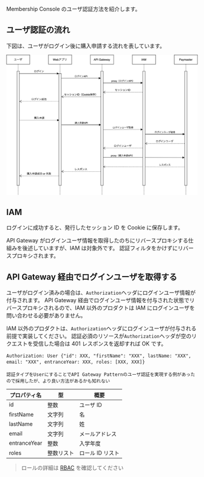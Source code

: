 Membership Console のユーザ認証方法を紹介します。

## ユーザ認証の流れ

下図は、ユーザがログイン後に購入申請する流れを表しています。

![](../assets/user_authentication.png)

## IAM

ログインに成功すると、発行したセッション ID を Cookie に保存します。

API Gateway がログインユーザ情報を取得したのちにリバースプロキシする仕組みを後述していますが、IAM は対象外です。
認証フィルタをかけずにリバースプロキシされます。

## API Gateway 経由でログインユーザを取得する

ユーザがログイン済みの場合は、`Authorization`ヘッダにログインユーザ情報が付与されます。
API Gateway 経由でログインユーザ情報を付与された状態でリバースプロキシされるので、IAM 以外のプロダクトは IAM にログインユーザを問い合わせる必要がありません。

IAM 以外のプロダクトは、`Authorization`ヘッダにログインユーザが付与される前提で実装してください。
認証必須のリソースが`Authorization`ヘッダが空のリクエストを受信した場合は 401 レスポンスを返却すれば OK です。

```
Authorization: User {"id": XXX, "firstName": "XXX", lastName: "XXX", email: "XXX", entranceYear: XXX, roles: [XXX, XXX]}

認証タイプをUserにすることでAPI Gateway Patternのユーザ認証を実現する例があったので採用したが、より良い方法があるかも知れない
```

| プロパティ名 | 型         | 概要             |
| ------------ | ---------- | ---------------- |
| id           | 整数       | ユーザ ID        |
| firstName    | 文字列     | 名               |
| lastName     | 文字列     | 姓               |
| email        | 文字列     | メールアドレス   |
| entranceYear | 整数       | 入学年度         |
| roles        | 整数リスト | ロール ID リスト |

> ロールの詳細は [RBAC](./RBAC.md) を確認してください
